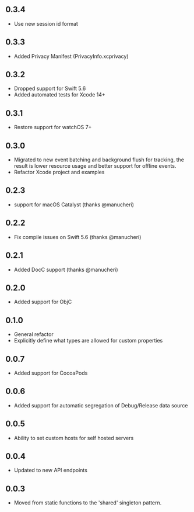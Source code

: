 ## 0.3.4

* Use new session id format

## 0.3.3

* Added Privacy Manifest (PrivacyInfo.xcprivacy)

## 0.3.2

* Dropped support for Swift 5.6
* Added automated tests for Xcode 14+

## 0.3.1

* Restore support for watchOS 7+

## 0.3.0

* Migrated to new event batching and background flush for tracking, the result is lower resource usage and better support for offline events.
* Refactor Xcode project and examples

## 0.2.3

* support for macOS Catalyst (thanks @manucheri)

## 0.2.2

* Fix compile issues on Swift 5.6 (thanks @manucheri)

## 0.2.1

* Added DocC support (thanks @manucheri)

## 0.2.0

* Added support for ObjC

## 0.1.0

* General refactor
* Explicitly define what types are allowed for custom properties

## 0.0.7

* Added support for CocoaPods

## 0.0.6

* Added support for automatic segregation of Debug/Release data source

## 0.0.5

* Ability to set custom hosts for self hosted servers

## 0.0.4

* Updated to new API endpoints

## 0.0.3

* Moved from static functions to the 'shared' singleton pattern.
